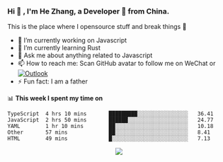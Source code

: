 ### Hi 👋 , I'm He Zhang, a Developer 🚀 from China.

This is the place where I opensource stuff and break things :rofl:

- 🔭 I’m currently working on Javascript
- 🌱 I’m currently learning Rust
- 💬 Ask me about anything related to Javascript
- 📫 How to reach me: Scan GitHub avatar to follow me on WeChat or [![Outlook](https://img.shields.io/badge/-Outlook-0078D4?style=flat&logo=Microsoft-Outlook&logoColor=white)](mailto:zhanghecool@outlook.com)
- ⚡ Fun fact: I am a father

📊 **This week I spent my time on**
<!--START_SECTION:waka-->
```text
TypeScript  4 hrs 10 mins       █████████░░░░░░░░░░░░░░░░   36.41 
JavaScript  2 hrs 50 mins       ██████░░░░░░░░░░░░░░░░░░░   24.77 
YAML        1 hr 10 mins        ██░░░░░░░░░░░░░░░░░░░░░░░   10.18 
Other       57 mins             ██░░░░░░░░░░░░░░░░░░░░░░░   8.41 
HTML        49 mins             █░░░░░░░░░░░░░░░░░░░░░░░░   7.13
```
<!--END_SECTION:waka-->

<p align="center"><a href="https://zhanghe.cool" alt="Big lvan"><img src="https://cdn.jsdelivr.net/gh/zhanghecool/assets/images/gif/zhanghecool.gif" width="auto" /></a></p>
